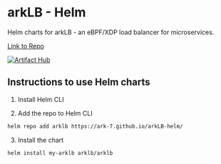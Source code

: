 # arkLB - Helm

Helm charts for arkLB - an eBPF/XDP load balancer for microservices.

[Link to Repo](https://github.com/ark-7/arkLB)

[![Artifact Hub](https://img.shields.io/endpoint?url=https://artifacthub.io/badge/repository/arklb)](https://artifacthub.io/packages/search?repo=arklb)

## Instructions to use Helm charts

1. Install Helm CLI


2. Add the repo to Helm CLI

```bash
helm repo add arklb https://ark-7.github.io/arkLB-helm/
```

3. Install the chart

```bash
helm install my-arklb arklb/arklb 
```
